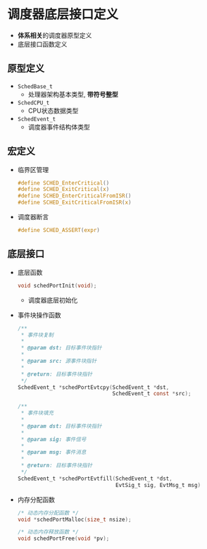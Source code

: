 # 调度器底层接口定义
* **体系相关**的调度器原型定义
* 底层接口函数定义

## 原型定义
* `SchedBase_t`
    * 处理器架构基本类型, **带符号整型**
* `SchedCPU_t`
    * CPU状态数据类型
* `SchedEvent_t`
    * 调度器事件结构体类型

## 宏定义
* 临界区管理

    ```c
    #define SCHED_EnterCritical()
    #define SCHED_ExitCritical(x)
    #define SCHED_EnterCriticalFromISR()
    #define SCHED_ExitCriticalFromISR(x)
    ```

* 调度器断言

    ```c
    #define SCHED_ASSERT(expr)
    ```

## 底层接口
* 底层函数

    ```c
    void schedPortInit(void);
    ```

    * 调度器底层初始化

* 事件块操作函数

    ```c
    /**
     * 事件块复制
     *
     * @param dst: 目标事件块指针
     *
     * @param src: 源事件块指针
     *
     * @return: 目标事件块指针
     */
    SchedEvent_t *schedPortEvtcpy(SchedEvent_t *dst,
                                  SchedEvent_t const *src);

    /**
     * 事件块填充
     *
     * @param dst: 目标事件块指针
     *
     * @param sig: 事件信号
     *
     * @param msg: 事件消息
     *
     * @return: 目标事件块指针
     */
    SchedEvent_t *schedPortEvtfill(SchedEvent_t *dst,
                                   EvtSig_t sig, EvtMsg_t msg)

    ```

* 内存分配函数

    ```c
    /* 动态内存分配函数 */
    void *schedPortMalloc(size_t nsize);

    /* 动态内存释放函数 */
    void schedPortFree(void *pv);
    ```
